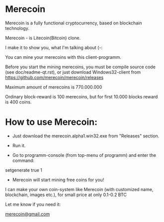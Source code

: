 # Merecoin

Merecoin is a fully functional cryptocurrency, based on blockchain technology.

Merecoin - is Litecoin(Bitcoin) clone.

I make it to show you, what I'm talking about (-:

You can mine your merecoins with this client-programm.

Before you start the mining merecoins, you must be compile source code (see doc/readme-qt.rst), or just download Windows32-client from https://github.com/merecoin/merecoin/releases 

Maximum amount of merecoins is 770.000.000

Ordinary block-reward is 100 merecoins, but for first 10.000 blocks reward is 400 coins.

# How to use Merecoin:

- Just download the merecoin.alpha1.win32.exe from "Releases" section.

- Run it.

- Go to programm-console (from top-menu of programm) and enter the command:

setgenerate true 1

- Merecoin will start mining free coins for you!

I can make your own coin-system like Merecoin (with customized name, blockchain, images etc.), for small price at only 0.1-0.2 BTC

Let me know if you need it:

merecoin@gmail.com
